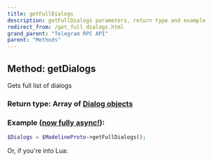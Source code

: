 ```yaml
---
title: getFullDialogs
description: getFullDialogs parameters, return type and example
redirect_from: /get_full_dialogs.html
grand_parent: "Telegram RPC API"
parent: "Methods"
---
```

## Method: getDialogs  

Gets full list of dialogs

### Return type: Array of [Dialog objects](API_docs/types/Dialog.html)

### Example ([now fully async!](https://docs.madelineproto.xyz/docs/ASYNC.html)):


```php
$Dialogs = $MadelineProto->getFullDialogs();
```

Or, if you're into Lua:

